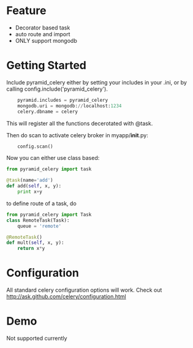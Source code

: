 Feature
=======
* Decorator based task
* auto route and import
* ONLY support mongodb

Getting Started
=====================
Include pyramid_celery either by setting your includes in your .ini,
or by calling config.include('pyramid_celery').

``` python
    pyramid.includes = pyramid_celery
    mongodb.uri = mongodb://localhost:1234
    celery.dbname = celery
```
This will register all the functions decerotated with @task.

Then do scan to activate celery broker in myapp/__init__.py:
``` python
    config.scan()
```

Now you can either use class based:

``` python
from pyramid_celery import task

@task(name='add')
def add(self, x, y):
    print x+y
```

to define route of a task, do

``` python
from pyramid_celery import Task
class RemoteTask(Task):
	queue = 'remote'

@RemoteTask()
def mult(self, x, y):
    return x*y
```

Configuration
=====================
All standard celery configuration options will work. Check out http://ask.github.com/celery/configuration.html

Demo
=====================
Not supported currently
